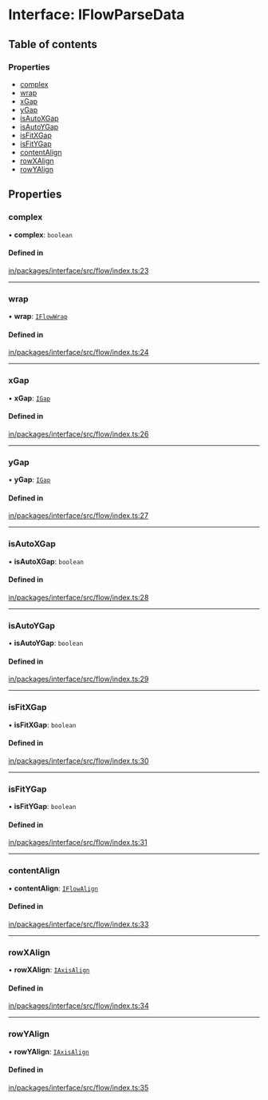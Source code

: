 # Interface: IFlowParseData

## Table of contents

### Properties

- [complex](IFlowParseData.md#complex)
- [wrap](IFlowParseData.md#wrap)
- [xGap](IFlowParseData.md#xgap)
- [yGap](IFlowParseData.md#ygap)
- [isAutoXGap](IFlowParseData.md#isautoxgap)
- [isAutoYGap](IFlowParseData.md#isautoygap)
- [isFitXGap](IFlowParseData.md#isfitxgap)
- [isFitYGap](IFlowParseData.md#isfitygap)
- [contentAlign](IFlowParseData.md#contentalign)
- [rowXAlign](IFlowParseData.md#rowxalign)
- [rowYAlign](IFlowParseData.md#rowyalign)

## Properties

### complex

• **complex**: `boolean`

#### Defined in

[in/packages/interface/src/flow/index.ts:23](https://github.com/leaferjs/leafer-in/blob/f18a102/packages/interface/src/flow/index.ts#L23)

___

### wrap

• **wrap**: [`IFlowWrap`](../modules.md#iflowwrap)

#### Defined in

[in/packages/interface/src/flow/index.ts:24](https://github.com/leaferjs/leafer-in/blob/f18a102/packages/interface/src/flow/index.ts#L24)

___

### xGap

• **xGap**: [`IGap`](../modules.md#igap)

#### Defined in

[in/packages/interface/src/flow/index.ts:26](https://github.com/leaferjs/leafer-in/blob/f18a102/packages/interface/src/flow/index.ts#L26)

___

### yGap

• **yGap**: [`IGap`](../modules.md#igap)

#### Defined in

[in/packages/interface/src/flow/index.ts:27](https://github.com/leaferjs/leafer-in/blob/f18a102/packages/interface/src/flow/index.ts#L27)

___

### isAutoXGap

• **isAutoXGap**: `boolean`

#### Defined in

[in/packages/interface/src/flow/index.ts:28](https://github.com/leaferjs/leafer-in/blob/f18a102/packages/interface/src/flow/index.ts#L28)

___

### isAutoYGap

• **isAutoYGap**: `boolean`

#### Defined in

[in/packages/interface/src/flow/index.ts:29](https://github.com/leaferjs/leafer-in/blob/f18a102/packages/interface/src/flow/index.ts#L29)

___

### isFitXGap

• **isFitXGap**: `boolean`

#### Defined in

[in/packages/interface/src/flow/index.ts:30](https://github.com/leaferjs/leafer-in/blob/f18a102/packages/interface/src/flow/index.ts#L30)

___

### isFitYGap

• **isFitYGap**: `boolean`

#### Defined in

[in/packages/interface/src/flow/index.ts:31](https://github.com/leaferjs/leafer-in/blob/f18a102/packages/interface/src/flow/index.ts#L31)

___

### contentAlign

• **contentAlign**: [`IFlowAlign`](../modules.md#iflowalign)

#### Defined in

[in/packages/interface/src/flow/index.ts:33](https://github.com/leaferjs/leafer-in/blob/f18a102/packages/interface/src/flow/index.ts#L33)

___

### rowXAlign

• **rowXAlign**: [`IAxisAlign`](../modules.md#iaxisalign)

#### Defined in

[in/packages/interface/src/flow/index.ts:34](https://github.com/leaferjs/leafer-in/blob/f18a102/packages/interface/src/flow/index.ts#L34)

___

### rowYAlign

• **rowYAlign**: [`IAxisAlign`](../modules.md#iaxisalign)

#### Defined in

[in/packages/interface/src/flow/index.ts:35](https://github.com/leaferjs/leafer-in/blob/f18a102/packages/interface/src/flow/index.ts#L35)
